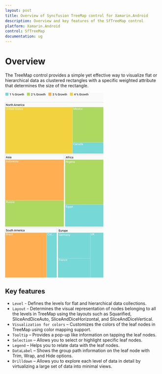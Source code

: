 ```yaml
---
layout: post
title: Overview of Syncfusion TreeMap control for Xamarin.Android
description: Overview and key features of the SfTreeMap control
platform: Xamarin.Android
control: SfTreeMap
documentation: ug
---
```


# Overview

The TreeMap control provides a simple yet effective way to visualize flat or hierarchical data as clustered rectangles with a specific weighted attribute that determines the size of the rectangle.

![GettingStartedOutput](Getting-Started_images/GettingStarted.jpg)

## Key features

* `Level` - Defines the levels for flat and hierarchical data collections.
* `Layout` - Determines the visual representation of nodes belonging to all the levels in TreeMap using the layouts such as Squarified, SliceAndDiceAuto, SliceAndDiceHorizontal, and SliceAndDiceVertical.
* `Visualization for colors` – Customizes the colors of the leaf nodes in TreeMap using color mapping support.
* `Tooltip` – Provides a pop-up like information on tapping the leaf nodes.
* `Selection` – Allows you to select or highlight specific leaf nodes.
* `Legend` – Helps you to relate data with the leaf nodes.
* `DataLabel` – Shows the group path information on the leaf node with Trim, Wrap, and Hide options.
* `Drilldown` – Allows you to explore each level of data in detail by virtualizing a large set of data into minimal views.
